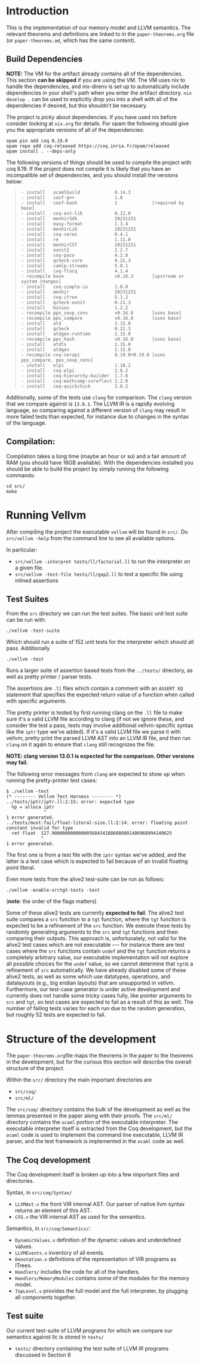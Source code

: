 # Introduction

This is the implementation of our memory model and LLVM semantics. The
relevant theorems and definitions are linked to in the
`paper-theorems.org` file (or `paper-theorems.md`, which has the same
content).

## Build Dependencies

**NOTE:** The VM for the artifact already contains all of the
dependencies. This section **can be skipped** if you are using the
VM. The VM uses nix to handle the dependencies, and nix-direnv is set
up to automatically include dependencies in your shell's path when you
enter the artifact directory. `nix develop .` can be used to
explicitly drop you into a shell with all of the dependencies if
desired, but this shouldn't be necessary.

The project is *picky* about dependencies. If you have used nix before
consider looking at `nix.org` for details. For opam the following
should give you the appropriate versions of all of the dependencies:

```
opam pin add coq 8.19.0
opam repo add coq-released https://coq.inria.fr/opam/released
opam install . --deps-only
```

The following versions of things should be used to compile the project
with coq 8.19. If the project does not compile it is likely that you
have an incompatible set of dependencies, and you should install the
versions below:

>     - install   ocamlbuild             0.14.3
>     - install   conf-g++               1.0
>     - install   conf-bash              1             [required by base]
>     - install   coq-ext-lib            0.12.0
>     - install   menhirSdk              20231231
>     - install   easy-format            1.3.4
>     - install   menhirLib              20231231
>     - install   coq-ceres              0.4.1
>     - install   re                     1.11.0
>     - install   menhirCST              20231231
>     - install   ounit2                 2.2.7
>     - install   coq-paco               4.2.0
>     - install   qcheck-core            0.21.3
>     - install   camlp-streams          5.0.1
>     - install   coq-flocq              4.1.4
>     - recompile base                   v0.16.3       [upstream or system changes]
>     - install   coq-simple-io          1.8.0
>     - install   menhir                 20231231
>     - install   coq-itree              5.1.2
>     - install   qcheck-ounit           0.21.3
>     - install   biniou                 1.2.2
>     - recompile ppx_sexp_conv          v0.16.0       [uses base]
>     - recompile ppx_compare            v0.16.0       [uses base]
>     - install   atd                    2.15.0
>     - install   qcheck                 0.21.3
>     - install   atdgen-runtime         2.15.0
>     - recompile ppx_hash               v0.16.0       [uses base]
>     - install   atdts                  2.15.0
>     - install   atdgen                 2.15.0
>     - recompile coq-serapi             8.19.0+0.19.0 [uses ppx_compare, ppx_sexp_conv]
>     - install   elpi                   1.18.2
>     - install   coq-elpi               2.0.2
>     - install   coq-hierarchy-builder  1.7.0
>     - install   coq-mathcomp-ssreflect 2.2.0
>     - install   coq-quickchick         2.0.2

Additionally, some of the tests use `clang` for comparison. The
`clang` version that we compare against is `13.0.1`. The LLVM IR is a
rapidly evolving language, so comparing against a different version of
`clang` may result in more failed tests than expected, for instance
due to changes in the syntax of the language.

## Compilation:

Compilation takes a long time (maybe an hour or so) and a fair amount
of RAM (you should have 16GB available). With the dependencies
installed you should be able to build the project by simply running
the following commands:

```
cd src/
make
```

# Running Vellvm

After compiling the project the executable `vellvm` will be found in `src/`.
Do `src/vellvm -help` from the command line to see all available options.

In particular:
- `src/vellvm -interpret tests/ll/factorial.ll` to run the interpreter on a given file.
- `src/vellvm -test-file tests/ll/gep2.ll` to test a specific file using inlined assertions

## Test Suites

From the `src` directory we can run the test suites. The basic unit test suite can be run with:

```
./vellvm -test-suite
```

Which should run a suite of 152 unit tests for the interpreter which
should all pass. Additionally

```
./vellvm -test
```

Runs a larger suite of assertion based tests from the `../tests/`
directory, as well as pretty printer / parser tests.

The assertions are `.ll` files which contain a comment with an `ASSERT
EQ` statement that specifies the expected return value of a function
when called with specific arguments.

The pretty printer is tested by first running clang on the `.ll` file
to make sure it's a valid LLVM file according to clang (if not we
ignore these, and consider the test a pass, tests may involve
additional vellvm-specific syntax like the `iptr` type we've
added). If it's a valid LLVM file we parse it with vellvm, pretty
print the parsed LLVM AST into an LLVM IR file, and then run `clang`
on it again to ensure that `clang` still recognizes the file.

**NOTE: clang version 13.0.1 is expected for the comparison. Other versions may fail.**

The following error messages from `clang` are expected to show up when
running the pretty-printer test cases:

```
$ ./vellvm -test 
(* -------- Vellvm Test Harness -------- *)
../tests/iptr/iptr.ll:2:15: error: expected type
  %p = alloca iptr
              ^
1 error generated.
../tests/must-fail/float-literal-size.ll:2:14: error: floating point constant invalid for type
  ret float  127.900000000000005684341886080801486968994140625
             ^
1 error generated.
```

The first one is from a test file with the `iptr` syntax we've added,
and the latter is a test case which is expected to fail because of an
invalid floating point literal.

Even more tests from the alive2 test-suite can be run as
follows:

```
./vellvm -enable-srctgt-tests -test
```

(**note**: the order of the flags matters)

Some of these alive2 tests are currently **expected to fail**. The
alive2 test suite compares a `src` function to a `tgt` function, where
the `tgt` function is expected to be a refinement of the `src`
function. We execute these tests by randomly generating arguments to
the `src` and `tgt` functions and then comparing their outputs. This
approach is, unfortunately, not valid for the alive2 test cases which
are not executable --- for instance there are test cases where the
`src` functions contain `undef` and the `tgt` function returns a
completely arbitrary value, our executable implementation will not
explore all possible choices for the `undef` value, so we cannot
determine that `tgt`is a refinement of `src` automatically. We have
already disabled some of these alive2 tests, as well as some which use
datatypes, operations, and datalayouts (e.g., big endian layouts) that
are unsupported in vellvm. Furthermore, our test-case generator is
under active development and currently does not handle some tricky
cases fully, like pointer arguments to `src` and `tgt`, so test cases
are expected to fail as a result of this as well. The number of
failing tests varies for each run due to the random generation, but
roughly 52 tests are expected to fail.

# Structure of the development

The `paper-theorems.org`file maps the theorems in the paper to the
theorems in the development, but for the curious this section will
describe the overall structure of the project.

Within the `src/` directory the main important directories are

- `src/coq/`
- `src/ml/`

The `src/coq/` directory contains the bulk of the development as well
as the lemmas presented in the paper along with their proofs. The
`src/ml/` directory contains the `ocaml` portion of the executable
interpreter. The executable interpreter itself is extracted from the
Coq development, but the `ocaml` code is used to implement the command
line executable, LLVM IR parser, and the test framework is implemented
in the `ocaml` code as well.

## The Coq development

The Coq development itself is broken up into a few important files and directories.

Syntax, in `src/coq/Syntax/`
- `LLVMAst.v` the front VIR internal AST. Our parser of native llvm syntax returns an element of this AST.
- `CFG.v`     the VIR internal AST as used for the semantics.

Semantics, in `src/coq/Semantics/`:
- `DynamicValues.v` definition of the dynamic values and underdefined values.
- `LLVMEvents.v`       inventory of all events.
- `Denotation.v`      definitions of the representation of VIR programs as ITrees.
- `Handlers/`            includes the code for all of the handlers.
- `Handlers/MemoryModules` contains some of the modules for the memory model.
- `TopLevel.v`      provides the full model and the full interpreter, by plugging all components together.

## Test suite

Our current test-suite of LLVM programs for which we compare our semantics against llc is stored in `tests/`

- `tests/` directory containing the test suite of LLVM IR programs discussed in Section 6
